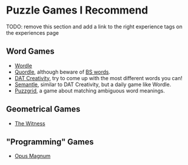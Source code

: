 # Puzzle Games I Recommend

TODO: remove this section and add a link to the right experience tags on the
experiences page

## Word Games

 - [Wordle](https://www.nytimes.com/games/wordle/index.html)
 - [Quordle](https://www.quordle.com/#/), although beware of [BS
   words](https://www.reddit.com/r/Quordle/comments/t27irp/unfair_word_today/).
 - [DAT Creativity](https://www.datcreativity.com/), try to come up with the
   most different words you can!
 - [Semantle](https://semantle.novalis.org/), similar to DAT Creativity, but a
   daily game like Wordle.
 - [Puzzgrid](https://puzzgrid.com/best.php), a game about matching ambiguous
   word meanings.

## Geometrical Games

 - [The Witness](https://store.steampowered.com/app/210970/The_Witness/)

## "Programming" Games

 - [Opus Magnum](https://store.steampowered.com/app/558990/Opus_Magnum/)
